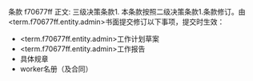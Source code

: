 条款 f70677ff 正文:
三级决策条款1. 本条款按照二级决策条款1.条款修订。由<term.f70677ff.entity.admin>书面提交修订以下事项，提交时生效：
  - <term.f70677ff.entity.admin>工作计划草案
  - <term.f70677ff.entity.admin>工作报告
  - 具体规章
  - worker名册（及合同）
